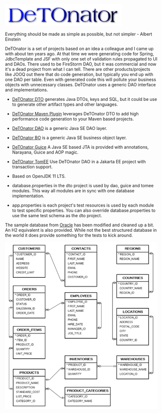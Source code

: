 ![Title](images/title.png)

Everything should be made as simple as possible, but not simpler - Albert Einstein

DeTOnator is a set of projects based on an idea a colleague and I came up with about ten years ago. At that time we were generating
code for Spring, JdbcTemplate and JSF with only one set of validation rules propagated to UI and DAOs. There used to be FireStorm
DAO, but it was commercial and now it's a dead project from what I can tell. There are other products/projects like JOOQ out there
that do code generation, but typically you end up with one DAO per table. Even with generated code this will pollute your business
objects with unnecessary classes. DeTOnator uses a generic DAO interface and implementations. 
* [DeTOnator DTO](https://github.com/sgjava/detonator/tree/master/dto) generates Java DTOs, keys and SQL, but it could be use to
generate other artifact types and other languages.
* [DeTOnator Maven Plugin](https://github.com/sgjava/detonator/tree/master/detonator-maven-plugin) leverages DeTOnator DTO to add
high performance code generation to your Maven based projects.
* [DeTOnator DAO](https://github.com/sgjava/detonator/tree/master/dao) is a generic Java SE DAO layer.
* [DeTOnator BO](https://github.com/sgjava/detonator/tree/master/bo) is a generic Java SE business object layer.
* [DeTOnator Guice](https://github.com/sgjava/detonator/tree/master/guice) A Java SE based JTA is provided with
annotations, Narayana, Guice and AOP magic.
* [DeTOnator TomEE](https://github.com/sgjava/detonator/tree/master/tomee) Use DeTOnator DAO in a Jakarta EE project with transaction support.
* Based on OpenJDK 11 LTS.

* database.properties in the dto project is used by dao, guice and tomee modules. This way all modules are in sync with one database
implementation.
* app.properties is each project's test resources is used by each module to test specific properties. You can also override
database.properties to use the same test schema as the dto project.

The sample database from [Oracle](https://www.oracletutorial.com/getting-started/oracle-sample-database) has been modified and
cleaned up a bit. An H2 equivalent is also provided. While not the best structured database in the world it does provide something
for the tests to kick around.

![Title](images/sampledb.png)